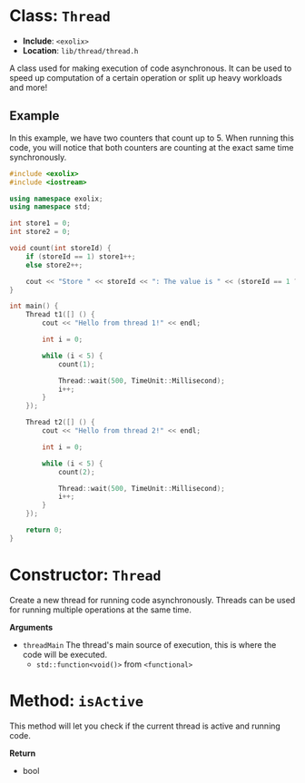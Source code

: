 # Class: `Thread`
 - **Include**: `<exolix>` 
 - **Location**: `lib/thread/thread.h`

A class used for making execution of code asynchronous. It can be used to speed up
computation of a certain operation or split up heavy workloads and more!

## Example
In this example, we have two counters that count up to 5.
When running this code, you will notice that both counters are counting
at the exact same time synchronously.

```cpp
#include <exolix>
#include <iostream>

using namespace exolix;
using namespace std;

int store1 = 0;
int store2 = 0;

void count(int storeId) {
    if (storeId == 1) store1++;
    else store2++;

    cout << "Store " << storeId << ": The value is " << (storeId == 1 ? store1 : store2) << endl;
}

int main() {
    Thread t1([] () {
        cout << "Hello from thread 1!" << endl;

        int i = 0;

        while (i < 5) {
            count(1);

            Thread::wait(500, TimeUnit::Millisecond);
            i++;
        }
    });

    Thread t2([] () {
        cout << "Hello from thread 2!" << endl;

        int i = 0;

        while (i < 5) {
            count(2);

            Thread::wait(500, TimeUnit::Millisecond);
            i++;
        }
    });

    return 0;
}
```

# Constructor: `Thread`
Create a new thread for running code asynchronously.
Threads can be used for running multiple operations at the same time.

**Arguments**
 - `threadMain` The thread's main source of execution, this is where the code will be executed.
   - `std::function<void()>` from `<functional>`

# Method: `isActive`
This method will let you check if the current thread is active and running code.

**Return**
 - bool

